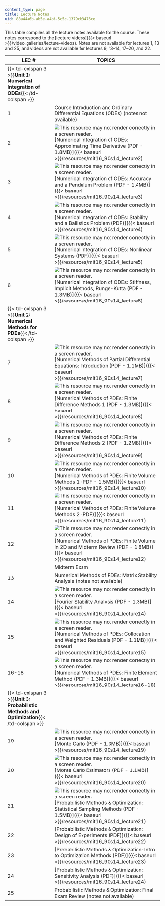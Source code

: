 ```yaml
---
content_type: page
title: Lecture Notes
uid: 88a44a6b-ab5e-a4b6-5c5c-1379cb3476ce
---
```


This table compiles all the lecture notes available for the course. These notes correspond to the [lecture videos]({{< baseurl >}}/video_galleries/lecture-videos). Notes are not available for lectures 1, 13 and 25, and videos are not available for lectures 9, 13–14, 17–20, and 22.

| LEC # | TOPICS |
| --- | --- |
| {{< td-colspan 3 >}}**Unit 1: Numerical Integration of ODEs**{{< /td-colspan >}} |||
| 1 | Course Introduction and Ordinary Differential Equations (ODEs) (notes not available) |
| 2 | ![This resource may not render correctly in a screen reader.](/images/inacessible.gif)[Numerical Integration of ODEs: Approximating Time Derivative (PDF - 1.8MB)]({{< baseurl >}}/resources/mit16_90s14_lecture2) |
| 3 | ![This resource may not render correctly in a screen reader.](/images/inacessible.gif)[Numerical Integration of ODEs: Accuracy and a Pendulum Problem (PDF - 1.4MB)]({{< baseurl >}}/resources/mit16_90s14_lecture3) |
| 4 | ![This resource may not render correctly in a screen reader.](/images/inacessible.gif)[Numerical Integration of ODEs: Stability and a Ballistics Problem (PDF)]({{< baseurl >}}/resources/mit16_90s14_lecture4) |
| 5 | ![This resource may not render correctly in a screen reader.](/images/inacessible.gif)[Numerical Integration of ODEs: Nonlinear Systems (PDF)]({{< baseurl >}}/resources/mit16_90s14_lecture5) |
| 6 | ![This resource may not render correctly in a screen reader.](/images/inacessible.gif)[Numerical Integration of ODEs: Stiffness, Implicit Methods, Runge-Kutta (PDF - 1.3MB)]({{< baseurl >}}/resources/mit16_90s14_lecture6) |
| {{< td-colspan 3 >}}**Unit 2: Numerical Methods for PDEs**{{< /td-colspan >}} |||
| 7 | ![This resource may not render correctly in a screen reader.](/images/inacessible.gif)[Numerical Methods of Partial Differential Equations: Introduction (PDF - 1.1MB)]({{< baseurl >}}/resources/mit16_90s14_lecture7) |
| 8 | ![This resource may not render correctly in a screen reader.](/images/inacessible.gif)[Numerical Methods of PDEs: Finite Difference Methods 1 (PDF - 1.3MB)]({{< baseurl >}}/resources/mit16_90s14_lecture8) |
| 9 | ![This resource may not render correctly in a screen reader.](/images/inacessible.gif)[Numerical Methods of PDEs: Finite Difference Methods 2 (PDF - 1.2MB)]({{< baseurl >}}/resources/mit16_90s14_lecture9) |
| 10 | ![This resource may not render correctly in a screen reader.](/images/inacessible.gif)[Numerical Methods of PDEs: Finite Volume Methods 1 (PDF - 1.5MB)]({{< baseurl >}}/resources/mit16_90s14_lecture10) |
| 11 | ![This resource may not render correctly in a screen reader.](/images/inacessible.gif)[Numerical Methods of PDEs: Finite Volume Methods 2 (PDF)]({{< baseurl >}}/resources/mit16_90s14_lecture11) |
| 12 | ![This resource may not render correctly in a screen reader.](/images/inacessible.gif)[Numerical Methods of PDEs: Finite Volume in 2D and Midterm Review (PDF - 1.8MB)]({{< baseurl >}}/resources/mit16_90s14_lecture12) |
| &nbsp; | Midterm Exam |
| 13 | Numerical Methods of PDEs: Matrix Stability Analysis (notes not available) |
| 14 | ![This resource may not render correctly in a screen reader.](/images/inacessible.gif)[Fourier Stability Analysis (PDF - 1.3MB)]({{< baseurl >}}/resources/mit16_90s14_lecture14) |
| 15 | ![This resource may not render correctly in a screen reader.](/images/inacessible.gif)[Numerical Methods of PDEs: Collocation and Weighted Residuals (PDF - 1.1MB)]({{< baseurl >}}/resources/mit16_90s14_lecture15) |
| 16-18 | ![This resource may not render correctly in a screen reader.](/images/inacessible.gif)[Numerical Methods of PDEs: Finite Element Method (PDF - 1.3MB)]({{< baseurl >}}/resources/mit16_90s14_lecture16-18) |
| {{< td-colspan 3 >}}**Unit 3: Probabilistic Methods and Optimization**{{< /td-colspan >}} |||
| 19 | ![This resource may not render correctly in a screen reader.](/images/inacessible.gif)[Monte Carlo (PDF - 1.3MB)]({{< baseurl >}}/resources/mit16_90s14_lecture19) |
| 20 | ![This resource may not render correctly in a screen reader.](/images/inacessible.gif)[Monte Carlo Estimators (PDF - 1.1MB)]({{< baseurl >}}/resources/mit16_90s14_lecture20) |
| 21 | ![This resource may not render correctly in a screen reader.](/images/inacessible.gif)[Probabilistic Methods & Optimization: Statistical Sampling Methods (PDF - 1.5MB)]({{< baseurl >}}/resources/mit16_90s14_lecture21) |
| 22 | [Probabilistic Methods & Optimization: Design of Experiments (PDF)]({{< baseurl >}}/resources/mit16_90s14_lecture22) |
| 23 | [Probabilistic Methods & Optimization: Intro to Optimization Methods (PDF)]({{< baseurl >}}/resources/mit16_90s14_lecture23) |
| 24 | [Probabilistic Methods & Optimization: Sensitivity Analysis (PDF)]({{< baseurl >}}/resources/mit16_90s14_lecture24) |
| 25 | Probabilistic Methods & Optimization: Final Exam Review (notes not available)